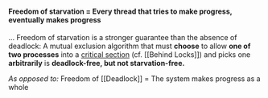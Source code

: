 #### Freedom of starvation = Every thread that tries to make progress, eventually makes progress
... Freedom of starvation is a stronger guarantee than the absence of deadlock: A mutual exclusion algorithm that must **choose** to allow **one of two processes** into a [critical section](https://en.wikipedia.org/wiki/Critical_section "Critical section") (cf. [[Behind Locks]]) and picks one **arbitrarily** is **deadlock-free, but not starvation-free.**

*As opposed to:*
Freedom of [[Deadlock]] = The system makes progress as a whole